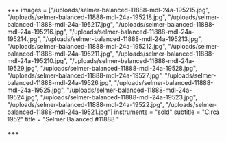 +++
images = ["/uploads/selmer-balanced-11888-mdl-24a-195215.jpg", "/uploads/selmer-balanced-11888-mdl-24a-195218.jpg", "/uploads/selmer-balanced-11888-mdl-24a-195217.jpg", "/uploads/selmer-balanced-11888-mdl-24a-195216.jpg", "/uploads/selmer-balanced-11888-mdl-24a-195214.jpg", "/uploads/selmer-balanced-11888-mdl-24a-195213.jpg", "/uploads/selmer-balanced-11888-mdl-24a-195212.jpg", "/uploads/selmer-balanced-11888-mdl-24a-195211.jpg", "/uploads/selmer-balanced-11888-mdl-24a-195210.jpg", "/uploads/selmer-balanced-11888-mdl-24a-19529.jpg", "/uploads/selmer-balanced-11888-mdl-24a-19528.jpg", "/uploads/selmer-balanced-11888-mdl-24a-19527.jpg", "/uploads/selmer-balanced-11888-mdl-24a-19526.jpg", "/uploads/selmer-balanced-11888-mdl-24a-19525.jpg", "/uploads/selmer-balanced-11888-mdl-24a-19524.jpg", "/uploads/selmer-balanced-11888-mdl-24a-19523.jpg", "/uploads/selmer-balanced-11888-mdl-24a-19522.jpg", "/uploads/selmer-balanced-11888-mdl-24a-19521.jpg"]
instruments = "sold"
subtitle = "Circa 1952"
title = "Selmer Balanced  #11888 "

+++
